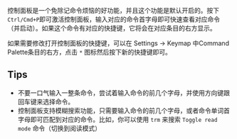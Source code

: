 控制面板是一个免除记命令烦恼的好功能，并且这个功能是默认开启的。按下`Ctrl/Cmd+P`即可激活控制面板，输入对应的命令首字母即可快速查看对应命令（并启动）。如果这个命令有对应的快捷键，它将会在对应条目的右方显示。

如果需要修改打开控制面板的快捷键，可以在 Settings -> Keymap 中Command Palette条目的右方，点击 `*` 图标然后按下新的快捷键即可。

## Tips
- 不要一口气输入一整条命令，尝试着输入命令的前几个字母，并使用方向键跟回车键来选择命令。
- 控制面板支持模糊搜索功能，只需要输入命令的前几个字母，或者命令单词首字母即可匹配到对应的命令。比如，你可以使用 `trm` 来搜索 `Toggle read mode` 命令（切换到阅读模式）